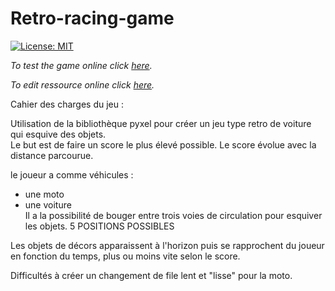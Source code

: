 # Retro-racing-game
[![License: MIT](https://img.shields.io/badge/License-MIT-yellow.svg)](LICENSE)

*To test the game online click [here](https://kitao.github.io/pyxel/wasm/launcher/?run=rattlessnake.retro-racing-game.game).*

*To edit ressource online click [here](https://kitao.github.io/pyxel/wasm/launcher/?edit=rattlessnake.retro-racing-game.graphics(2)).*


Cahier des charges du jeu :

Utilisation de la bibliothèque pyxel pour créer un jeu type retro de voiture qui esquive des objets.<br>
Le but est de faire un score le plus élevé possible. Le score évolue avec la distance parcourue.

le joueur a comme véhicules :
  - une moto
  - une voiture <br>
Il a la possibilité de bouger entre trois voies de circulation pour esquiver les objets.    5 POSITIONS POSSIBLES

Les objets de décors apparaissent à l'horizon puis se rapprochent du joueur en fonction du temps, plus ou moins vite selon le score.

Difficultés à créer un changement de file lent et "lisse" pour la moto.

